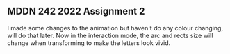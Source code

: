 ## MDDN 242 2022 Assignment 2

I made some changes to the animation but haven't do any colour changing, will do that later.
Now in the interaction mode, the arc and rects size will change when transforming to make the letters look vivid.
